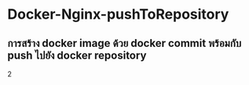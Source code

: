 # Docker-Nginx-pushToRepository
 การสร้าง docker image ด้วย docker commit พร้อมกับ push ไปยัง docker repository
---

2
